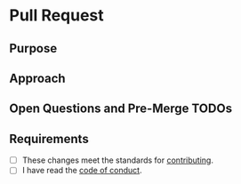 # Pull Request

## Purpose

<!-- Please provide a detailed description of why you created this pull request. -->

## Approach

<!-- If this pull request is created to solve an issue, please explain how this change addresses the problem. -->

## Open Questions and Pre-Merge TODOs

<!-- - [ ] Use GitHub checklists. When solved, check the box and explain the answer.

<!-- ## Learning

If you're adding a new Custom Format, make sure you follow the [Radarr/Sonarr Custom Format (JSON) Guidelines](https://github.com/TRaSH-Guides/Guides/blob/master/.github/CONTRIBUTING.md). -->

## Requirements

- [ ] These changes meet the standards for [contributing](https://github.com/TRaSH-Guides/Guides/blob/master/.github/CONTRIBUTING.md).
- [ ] I have read the [code of conduct](https://github.com/TRaSH-Guides/Guides/blob/master/.github/CODE_OF_CONDUCT.md).
